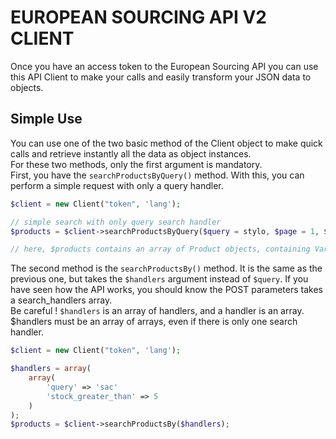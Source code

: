 # EUROPEAN SOURCING API V2 CLIENT

Once you have an access token to the European Sourcing API you can use 
this API Client to make your calls and easily transform your JSON data 
to objects.

## Simple Use

You can use one of the two basic method of the Client object to make quick calls and retrieve 
instantly all the data as object instances.  
For these two methods, only the first argument is mandatory.  
First, you have the `searchProductsByQuery()` method.
With this, you can perform a simple request with only a query handler.

```php
$client = new Client("token", 'lang');

// simple search with only query search handler
$products = $client->searchProductsByQuery($query = stylo, $page = 1, $offset = 0, $limit = 20, $sort_direction = 'asc');

// here, $products contains an array of Product objects, containing Variant objects, etc...
```

The second method is the `searchProductsBy()` method. It is the same as the previous one,
but takes the `$handlers` argument instead of `$query`. If you have seen how the API works,
you should know the POST parameters takes a search_handlers array.  
Be careful ! `$handlers` is an array of handlers, and a handler is an array. $handlers must be 
an array of arrays, even if there is only one search handler.
```php
$client = new Client("token", 'lang');

$handlers = array(
    array(
        'query' => 'sac'
        'stock_greater_than' => 5
    )
);
$products = $client->searchProductsBy($handlers);
```
